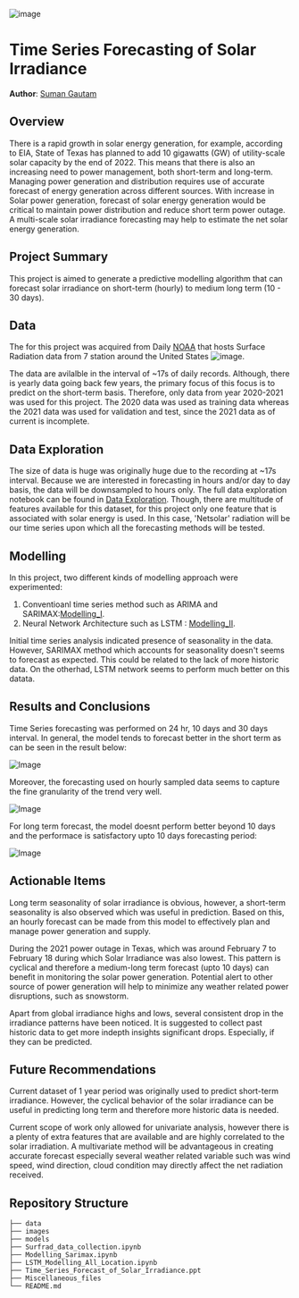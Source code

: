 ![image](https://github.com/sgautam666/Time_Series_Forecasting_of_Solar_Irradiance/blob/main/images/_1080px_landscape.jpg)

# Time Series Forecasting of Solar Irradiance

**Author**: [Suman Gautam](mailto:smngeo@gmail.com)

## Overview

There is a rapid growth in solar energy generation, for example, according to EIA, State of Texas has planned to add 10 gigawatts (GW) of utility-scale solar capacity by the end of 2022. This means that there is also an increasing need to power management, both short-term and long-term. Managing power generation and distribution requires use of accurate forecast of energy generation across different sources. 
With increase in Solar power generation, forecast of solar energy generation would be critical to maintain power distribution and reduce short term power outage. A multi-scale solar irradiance forecasting may help to estimate the net solar energy generation.


## Project Summary

This project is aimed to generate a predictive modelling algorithm that can forecast solar irradiance on short-term (hourly) to medium long term (10 - 30 days). 

## Data

The for this project was acquired from Daily [NOAA](https://gml.noaa.gov/aftp/data/radiation/surfrad/) that hosts Surface Radiation data from 7 station around the United States ![image](https://github.com/sgautam666/Time_Series_Forecasting_of_Solar_Irradiance/blob/main/images/location_map.png). 

The data are avilalble in the interval of ~17s of daily records. Although, there is yearly data going back few years, the primary focus of this focus is to predict on the short-term basis. Therefore, only data from year 2020-2021 was used for this project. The 2020 data was used as training data whereas the 2021 data was used for validation and test, since the 2021 data as of current is incomplete. 

## Data Exploration

The size of data is huge was originally huge due to the recording at ~17s interval. Because we are interested in forecasting in hours and/or day to day basis, the data will be downsampled to hours only. The full data exploration notebook can be found in [Data Exploration](./Surfrad_data_collection.ipynb). Though, there are multitude of features available for this dataset, for this project only one feature that is associated with solar energy is used. In this case, 'Netsolar' radiation will be our time series upon which all the forecasting methods will be tested.

## Modelling 
In this project, two different kinds of modelling approach were experimented: 
1. Conventioanl time series method such as ARIMA and SARIMAX:[Modelling_I](./Modelling_Sarimax.ipynb).
2. Neural Network Architecture such as LSTM : [Modelling_II](./LSTM_Modelling_All_Location.ipynb).

Initial time series analysis indicated presence of seasonality in the data. However, SARIMAX method which accounts for seasonality doesn't seems to forecast as expected. This could be related to the lack of more historic data. On the otherhad, LSTM network seems to perform much better on this datata. 

## Results and Conclusions

Time Series forecasting was performed on 24 hr, 10 days and 30 days interval. In general, the model tends to forecast better in the short term as can be seen in the result below:

![Image](https://github.com/sgautam666/Time_Series_Forecasting_of_Solar_Irradiance/blob/main/images/Training%20Prediction.png)

Moreover, the forecasting used on hourly sampled data seems to capture the fine granularity of the trend very well.

![Image](https://github.com/sgautam666/Time_Series_Forecasting_of_Solar_Irradiance/blob/main/images/24hr_days_forecast.png) 

For long term forecast, the model doesnt perform better beyond 10 days and the performace is satisfactory upto 10 days forecasting period:

![Image](https://github.com/sgautam666/Time_Series_Forecasting_of_Solar_Irradiance/blob/main/images/10_days_forecast.png)



## Actionable Items

Long term seasonality of solar irradiance is obvious, however, a short-term seasonality is also observed which was useful in prediction. Based on this, an hourly forecast can be made from this model to effectively plan and manage power generation and supply. 

During the 2021 power outage in Texas, which was around February 7 to February 18 during which Solar Irradiance was also lowest. This pattern is cyclical and therefore a medium-long term forecast (upto 10 days) can benefit in monitoring the solar power generation. Potential alert to other source of power generation will help to minimize any weather related power disruptions, such as snowstorm. 

Apart from global irradiance highs and lows, several consistent drop in the irradiance patterns have been noticed. It is suggested to collect past historic data to get more indepth insights significant drops. Especially, if they can be predicted.


##  Future Recommendations
Current dataset of 1 year period was originally used to predict short-term irradiance. However, the cyclical behavior of the solar irradiance can be useful in predicting long term and therefore more historic data is needed.

Current scope of work only allowed for univariate analysis, however there is a plenty of extra features that are available and are highly correlated to the solar irradiation. A multivariate method will be advantageous in creating accurate forecast especially several weather related variable such was wind speed, wind direction, cloud condition may directly affect the net radiation received.




## Repository Structure

```
├── data
├── images
├── models
├── Surfrad_data_collection.ipynb
├── Modelling_Sarimax.ipynb
├── LSTM_Modelling_All_Location.ipynb
├── Time_Series_Forecast_of_Solar_Irradiance.ppt
├── Miscellaneous_files
└── README.md
```